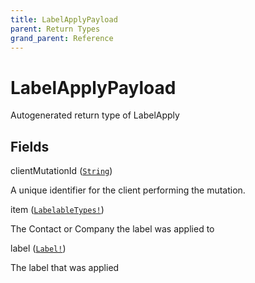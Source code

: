 ```yaml
---
title: LabelApplyPayload
parent: Return Types
grand_parent: Reference
---
```


# LabelApplyPayload

Autogenerated return type of LabelApply

## Fields

<div class="field-entry ">
  <span id="clientmutationid" class="field-name anchored">clientMutationId (<code><a href="/docs/reference/scalar/string">String</a></code>)</span>

  <div class="description-wrapper">
   <p>A unique identifier for the client performing the mutation.</p>

  </div>
</div>

<div class="field-entry ">
  <span id="item" class="field-name anchored">item (<code><a href="/docs/reference/union/labelabletypes">LabelableTypes!</a></code>)</span>

  <div class="description-wrapper">
   <p>The Contact or Company the label was applied to</p>

  </div>
</div>

<div class="field-entry ">
  <span id="label" class="field-name anchored">label (<code><a href="/docs/reference/object/label">Label!</a></code>)</span>

  <div class="description-wrapper">
   <p>The label that was applied</p>

  </div>
</div>

